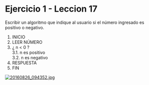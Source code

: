 # Ejercicio 1 - Leccion 17
Escribir un algoritmo que indique al usuario si el número ingresado es positivo o negativo.

1. INICIO
2. LEER NÚMERO
3. ¿ n < 0 ?    
    3.1. n es positivo  
    3.2. n es negativo
4. RESPUESTA
5. FIN

[![20160826_094352.jpg](https://s16.postimg.org/nf7ca3vd1/20160826_094352.jpg)](https://postimg.org/image/lnedf7c01/)
